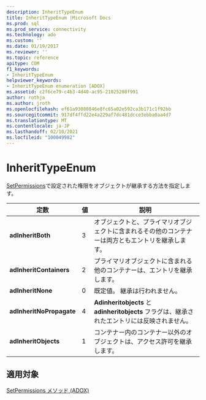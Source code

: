 ```yaml
---
description: InheritTypeEnum
title: InheritTypeEnum |Microsoft Docs
ms.prod: sql
ms.prod_service: connectivity
ms.technology: ado
ms.custom: ''
ms.date: 01/19/2017
ms.reviewer: ''
ms.topic: reference
apitype: COM
f1_keywords:
- InheritTypeEnum
helpviewer_keywords:
- InheritTypeEnum enumeration [ADOX]
ms.assetid: c2f6ce79-c4b3-4d40-ac95-21025208f991
author: rothja
ms.author: jroth
ms.openlocfilehash: ef61a93080846e8fc65a02e592ca3b171c1f92bb
ms.sourcegitcommit: 917df4ffd22e4a229af7dc481dcce3ebba0aa4d7
ms.translationtype: MT
ms.contentlocale: ja-JP
ms.lasthandoff: 02/10/2021
ms.locfileid: "100049982"
---
```

# <a name="inherittypeenum"></a>InheritTypeEnum
[SetPermissions](./setpermissions-method-adox.md)で設定された権限をオブジェクトが継承する方法を指定します。  
  
|定数|値|説明|  
|--------------|-----------|-----------------|  
|**adInheritBoth**|3|オブジェクトと、プライマリオブジェクトに含まれるその他のコンテナーは両方ともエントリを継承します。|  
|**adInheritContainers**|2|プライマリオブジェクトに含まれる他のコンテナーは、エントリを継承します。|  
|**adInheritNone**|0|既定値。 継承は行われません。|  
|**adInheritNoPropagate**|4|**Adinheritobjects** と **adinheritobjects** フラグは、継承されたエントリには反映されません。|  
|**adInheritObjects**|1|コンテナー内のコンテナー以外のオブジェクトは、アクセス許可を継承します。|  
  
## <a name="applies-to"></a>適用対象  
 [SetPermissions メソッド (ADOX)](./setpermissions-method-adox.md)